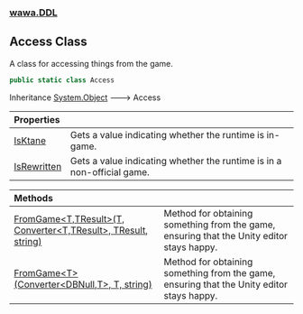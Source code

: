 ### [wawa.DDL](wawa.DDL.md 'wawa.DDL')

## Access Class

A class for accessing things from the game.

```csharp
public static class Access
```

Inheritance [System.Object](https://docs.microsoft.com/en-us/dotnet/api/System.Object 'System.Object') &#129106; Access

| Properties | |
| :--- | :--- |
| [IsKtane](Access.IsKtane.md 'wawa.DDL.Access.IsKtane') | Gets a value indicating whether the runtime is in-game. |
| [IsRewritten](Access.IsRewritten.md 'wawa.DDL.Access.IsRewritten') | Gets a value indicating whether the runtime is in a non-official game. |

| Methods | |
| :--- | :--- |
| [FromGame&lt;T,TResult&gt;(T, Converter&lt;T,TResult&gt;, TResult, string)](Access.FromGame{T,TResult}(T,Converter{T,TResult},TResult,string).md 'wawa.DDL.Access.FromGame<T,TResult>(T, System.Converter<T,TResult>, TResult, string)') | Method for obtaining something from the game, ensuring that the Unity editor stays happy. |
| [FromGame&lt;T&gt;(Converter&lt;DBNull,T&gt;, T, string)](Access.FromGame{T}(Converter{DBNull,T},T,string).md 'wawa.DDL.Access.FromGame<T>(System.Converter<System.DBNull,T>, T, string)') | Method for obtaining something from the game, ensuring that the Unity editor stays happy. |

